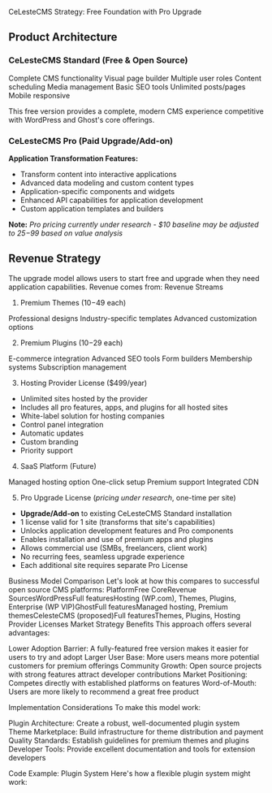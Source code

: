 CeLesteCMS Strategy: Free Foundation with Pro Upgrade

## Product Architecture

### CeLesteCMS Standard (Free & Open Source)

Complete CMS functionality
Visual page builder
Multiple user roles
Content scheduling
Media management
Basic SEO tools
Unlimited posts/pages
Mobile responsive

This free version provides a complete, modern CMS experience competitive with WordPress and Ghost's core offerings.

### CeLesteCMS Pro (Paid Upgrade/Add-on)

**Application Transformation Features:**
- Transform content into interactive applications
- Advanced data modeling and custom content types
- Application-specific components and widgets
- Enhanced API capabilities for application development
- Custom application templates and builders

**Note:** *Pro pricing currently under research - $10 baseline may be adjusted to $25-$99 based on value analysis*

## Revenue Strategy

The upgrade model allows users to start free and upgrade when they need application capabilities. Revenue comes from:
Revenue Streams
1. Premium Themes ($10-$49 each)

Professional designs
Industry-specific templates
Advanced customization options

2. Premium Plugins ($10-$29 each)

E-commerce integration
Advanced SEO tools
Form builders
Membership systems
Subscription management

3. Hosting Provider License ($499/year)

- Unlimited sites hosted by the provider
- Includes all pro features, apps, and plugins for all hosted sites
- White-label solution for hosting companies
- Control panel integration
- Automatic updates
- Custom branding
- Priority support

4. SaaS Platform (Future)

Managed hosting option
One-click setup
Premium support
Integrated CDN


5. Pro Upgrade License (*pricing under research*, one-time per site)

- **Upgrade/Add-on** to existing CeLesteCMS Standard installation
- 1 license valid for 1 site (transforms that site's capabilities)
- Unlocks application development features and Pro components
- Enables installation and use of premium apps and plugins
- Allows commercial use (SMBs, freelancers, client work)
- No recurring fees, seamless upgrade experience
- Each additional site requires separate Pro License

Business Model Comparison
Let's look at how this compares to successful open source CMS platforms:
PlatformFree CoreRevenue SourcesWordPressFull featuresHosting (WP.com), Themes, Plugins, Enterprise (WP VIP)GhostFull featuresManaged hosting, Premium themesCelesteCMS (proposed)Full featuresThemes, Plugins, Hosting Provider Licenses
Market Strategy Benefits
This approach offers several advantages:

Lower Adoption Barrier: A fully-featured free version makes it easier for users to try and adopt
Larger User Base: More users means more potential customers for premium offerings
Community Growth: Open source projects with strong features attract developer contributions
Market Positioning: Competes directly with established platforms on features
Word-of-Mouth: Users are more likely to recommend a great free product

Implementation Considerations
To make this model work:

Plugin Architecture: Create a robust, well-documented plugin system
Theme Marketplace: Build infrastructure for theme distribution and payment
Quality Standards: Establish guidelines for premium themes and plugins
Developer Tools: Provide excellent documentation and tools for extension developers

Code Example: Plugin System
Here's how a flexible plugin system might work: